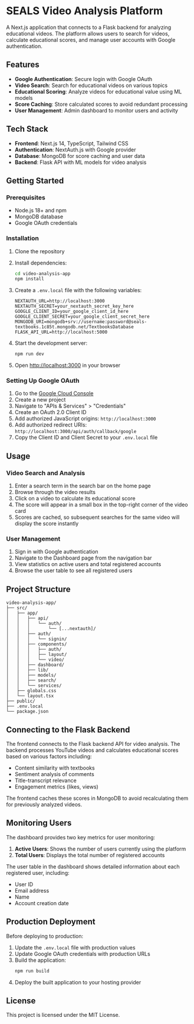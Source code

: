# SEALS Video Analysis Platform

A Next.js application that connects to a Flask backend for analyzing educational videos. The platform allows users to search for videos, calculate educational scores, and manage user accounts with Google authentication.

## Features

- **Google Authentication**: Secure login with Google OAuth
- **Video Search**: Search for educational videos on various topics
- **Educational Scoring**: Analyze videos for educational value using ML models
- **Score Caching**: Store calculated scores to avoid redundant processing
- **User Management**: Admin dashboard to monitor users and activity

## Tech Stack

- **Frontend**: Next.js 14, TypeScript, Tailwind CSS
- **Authentication**: NextAuth.js with Google provider
- **Database**: MongoDB for score caching and user data
- **Backend**: Flask API with ML models for video analysis

## Getting Started

### Prerequisites

- Node.js 18+ and npm
- MongoDB database
- Google OAuth credentials

### Installation

1. Clone the repository
2. Install dependencies:
   ```bash
   cd video-analysis-app
   npm install
   ```

3. Create a `.env.local` file with the following variables:
   ```
   NEXTAUTH_URL=http://localhost:3000
   NEXTAUTH_SECRET=your_nextauth_secret_key_here
   GOOGLE_CLIENT_ID=your_google_client_id_here
   GOOGLE_CLIENT_SECRET=your_google_client_secret_here
   MONGODB_URI=mongodb+srv://username:password@seals-textbooks.1c85t.mongodb.net/TextbooksDatabase
   FLASK_API_URL=http://localhost:5000
   ```

4. Start the development server:
   ```bash
   npm run dev
   ```

5. Open [http://localhost:3000](http://localhost:3000) in your browser

### Setting Up Google OAuth

1. Go to the [Google Cloud Console](https://console.cloud.google.com/)
2. Create a new project
3. Navigate to "APIs & Services" > "Credentials"
4. Create an OAuth 2.0 Client ID
5. Add authorized JavaScript origins: `http://localhost:3000`
6. Add authorized redirect URIs: `http://localhost:3000/api/auth/callback/google`
7. Copy the Client ID and Client Secret to your `.env.local` file

## Usage

### Video Search and Analysis

1. Enter a search term in the search bar on the home page
2. Browse through the video results
3. Click on a video to calculate its educational score
4. The score will appear in a small box in the top-right corner of the video card
5. Scores are cached, so subsequent searches for the same video will display the score instantly

### User Management

1. Sign in with Google authentication
2. Navigate to the Dashboard page from the navigation bar
3. View statistics on active users and total registered accounts
4. Browse the user table to see all registered users

## Project Structure

```
video-analysis-app/
├── src/
│   ├── app/
│   │   ├── api/
│   │   │   └── auth/
│   │   │       └── [...nextauth]/
│   │   ├── auth/
│   │   │   └── signin/
│   │   ├── components/
│   │   │   ├── auth/
│   │   │   ├── layout/
│   │   │   └── video/
│   │   ├── dashboard/
│   │   ├── lib/
│   │   ├── models/
│   │   ├── search/
│   │   └── services/
│   ├── globals.css
│   └── layout.tsx
├── public/
├── .env.local
└── package.json
```

## Connecting to the Flask Backend

The frontend connects to the Flask backend API for video analysis. The backend processes YouTube videos and calculates educational scores based on various factors including:

- Content similarity with textbooks
- Sentiment analysis of comments
- Title-transcript relevance
- Engagement metrics (likes, views)

The frontend caches these scores in MongoDB to avoid recalculating them for previously analyzed videos.

## Monitoring Users

The dashboard provides two key metrics for user monitoring:

1. **Active Users**: Shows the number of users currently using the platform
2. **Total Users**: Displays the total number of registered accounts

The user table in the dashboard shows detailed information about each registered user, including:
- User ID
- Email address
- Name
- Account creation date

## Production Deployment

Before deploying to production:

1. Update the `.env.local` file with production values
2. Update Google OAuth credentials with production URLs
3. Build the application:
   ```bash
   npm run build
   ```
4. Deploy the built application to your hosting provider

## License

This project is licensed under the MIT License.
